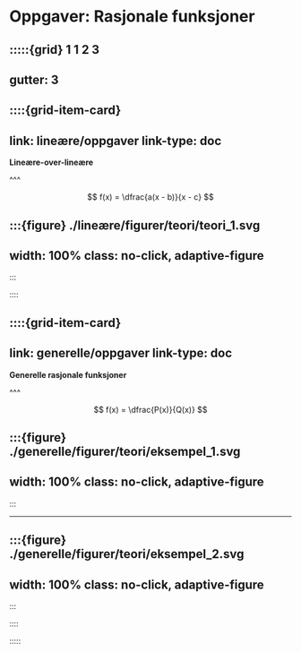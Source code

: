 # Oppgaver: Rasjonale funksjoner

:::::{grid} 1 1 2 3
---
gutter: 3
---

::::{grid-item-card}
---
link: lineære/oppgaver
link-type: doc
---
**Lineære-over-lineære**

^^^

$$
f(x) = \dfrac{a(x - b)}{x - c}
$$

:::{figure} ./lineære/figurer/teori/teori_1.svg
---
width: 100%
class: no-click, adaptive-figure
---
:::


::::


::::{grid-item-card}
---
link: generelle/oppgaver
link-type: doc
---
**Generelle rasjonale funksjoner**

^^^

$$
f(x) = \dfrac{P(x)}{Q(x)}
$$

:::{figure} ./generelle/figurer/teori/eksempel_1.svg
---
width: 100%
class: no-click, adaptive-figure
---
:::

---

:::{figure} ./generelle/figurer/teori/eksempel_2.svg
---
width: 100%
class: no-click, adaptive-figure
---
:::


::::










:::::











